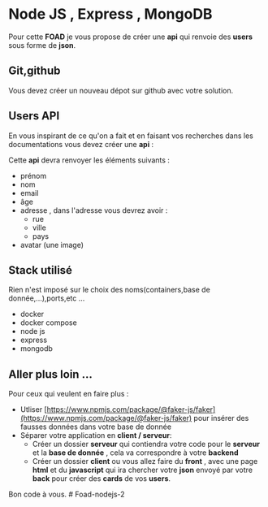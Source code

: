 # Node JS , Express , MongoDB

Pour cette **FOAD** je vous propose de créer une **api** qui renvoie des **users** sous forme de **json**.

## Git,github

Vous devez créer un nouveau dépot sur github avec votre solution.

## Users API

En vous inspirant de ce qu'on a fait et en faisant vos recherches dans les documentations vous devez créer une **api** :

Cette **api** devra renvoyer les éléments suivants :

- prénom
- nom
- email
- âge
- adresse , dans l'adresse vous devrez avoir :
    - rue
    - ville
    - pays
- avatar (une image)

## Stack utilisé

Rien n'est imposé sur le choix des noms(containers,base de donnée,...),ports,etc ...

- docker
- docker compose
- node js
- express
- mongodb

## Aller plus loin ...

Pour ceux qui veulent en faire plus :

- Utliser [https://www.npmjs.com/package/@faker-js/faker](https://www.npmjs.com/package/@faker-js/faker) pour insérer des fausses données dans votre base de donnée
- Séparer votre application en  **client / serveur**:
  - Créer un dossier **serveur** qui contiendra votre code pour le **serveur** et la **base de donnée** , cela va correspondre à votre **backend**
  - Créer un dossier **client** ou vous allez faire du **front** , avec une page **html** et du **javascript** qui ira chercher votre **json** envoyé par votre **back** pour créer des **cards** de vos **users**.


Bon code à vous.
#   F o a d - n o d e j s - 2  
 